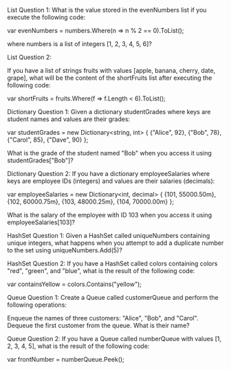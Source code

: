 List Question 1:
What is the value stored in the evenNumbers list
if you execute the following code:

var evenNumbers = numbers.Where(n => n % 2 == 0).ToList();

where numbers is a list of integers [1, 2, 3, 4, 5, 6]?

List Question 2:

If you have a list of strings fruits with values [apple, banana, cherry, date, grape], what will be the content of the shortFruits list after executing the following code:

var shortFruits = fruits.Where(f => f.Length < 6).ToList();

Dictionary Question 1:
Given a dictionary studentGrades where keys are student names and values are their grades:

var studentGrades = new Dictionary<string, int>
{
{"Alice", 92},
{"Bob", 78},
{"Carol", 85},
{"Dave", 90}
};

What is the grade of the student named "Bob" when you access it using studentGrades["Bob"]?

Dictionary Question 2:
If you have a dictionary employeeSalaries where keys are employee IDs (integers) and values are their salaries (decimals):

var employeeSalaries = new Dictionary<int, decimal>
{
{101, 55000.50m},
{102, 60000.75m},
{103, 48000.25m},
{104, 70000.00m}
};

What is the salary of the employee with ID 103 when you access it using employeeSalaries[103]?

HashSet Question 1:
Given a HashSet<int> called uniqueNumbers containing unique integers, what happens when you attempt to add a duplicate number to the set using uniqueNumbers.Add(5)?

HashSet Question 2:
If you have a HashSet<string> called colors containing colors "red", "green", and "blue", what is the result of the following code:

var containsYellow = colors.Contains("yellow");

Queue Question 1:
Create a Queue<string> called customerQueue and perform the following operations:

Enqueue the names of three customers: "Alice", "Bob", and "Carol".
Dequeue the first customer from the queue. What is their name?

Queue Question 2:
If you have a Queue<int> called numberQueue with values [1, 2, 3, 4, 5], what is the result of the following code:

var frontNumber = numberQueue.Peek();
